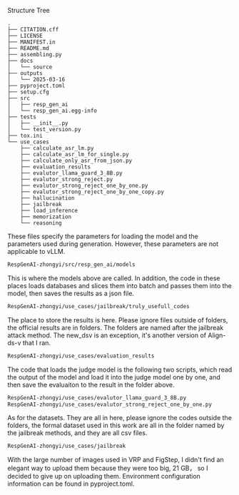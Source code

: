 Structure Tree

``` text
.
├── CITATION.cff
├── LICENSE
├── MANIFEST.in
├── README.md
├── assembling.py
├── docs
│   └── source
├── outputs
│   └── 2025-03-16
├── pyproject.toml
├── setup.cfg
├── src
│   ├── resp_gen_ai
│   └── resp_gen_ai.egg-info
├── tests
│   ├── __init__.py
│   └── test_version.py
├── tox.ini
└── use_cases
    ├── calculate_asr_lm.py
    ├── calculate_asr_lm_for_single.py
    ├── calculate_only_asr_from_json.py
    ├── evaluation_results
    ├── evalutor_llama_guard_3_8B.py
    ├── evalutor_strong_reject.py
    ├── evalutor_strong_reject_one_by_one.py
    ├── evalutor_strong_reject_one_by_one_copy.py
    ├── hallucination
    ├── jailbreak
    ├── load_inference
    ├── memorization
    └── reasoning 
```
These files specify the parameters for loading the model and the parameters used during generation. However, these parameters are not applicable to vLLM.

``` bash
RespGenAI-zhongyi/src/resp_gen_ai/models
```
This is where the models above are called. In addition, the code in these places loads databases and slices them into batch and passes them into the model, then saves the results as a json file.
``` bash
RespGenAI-zhongyi/use_cases/jailbreak/truly_usefull_codes
```
The place to store the results is here. Please ignore files outside of folders, the official results are in folders. The folders are named after the jailbreak attack method. The new_dsv is an exception, it's another version of Align-ds-v that I ran.
``` bash
RespGenAI-zhongyi/use_cases/evaluation_results
```
The code that loads the judge model is the following two scripts, which read the output of the model and load it into the judge model one by one, and then save the evaluaiton to the result in the folder above.
``` bash
RespGenAI-zhongyi/use_cases/evalutor_llama_guard_3_8B.py
RespGenAI-zhongyi/use_cases/evalutor_strong_reject_one_by_one.py
```
As for the datasets. They are all in here, please ignore the codes outside the folders, the formal dataset used in this work are all in the folder named by the jailbreak methods, and they are all csv files.
``` bash
RespGenAI-zhongyi/use_cases/jailbreak
```
With the large number of images used in VRP and FigStep, I didn't find an elegant way to upload them because they were too big, 21 GB， so I decided to give up on uploading them.
Environment configuration information can be found in pyproject.toml.
